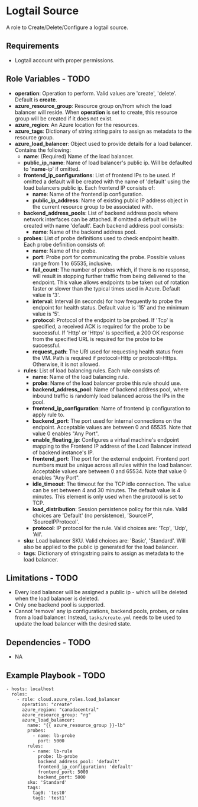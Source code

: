 Logtail Source
==================

A role to Create/Delete/Configure a logtail source.

Requirements
------------

* Logtail account with proper permissions.

Role Variables - TODO
--------------

* **operation**: Operation to perform. Valid values are 'create', 'delete'. Default is **create**.
* **azure_resource_group**: Resource group on/from which the load balancer will reside. When **operation** is set to create, this resource group will be created if it does not exist.
* **azure_region**: An Azure location for the resources.
* **azure_tags**: Dictionary of string:string pairs to assign as metadata to the resource group.
* **azure_load_balancer**: Object used to provide details for a load balancer. Contains the following:
  - **name**: (Required) Name of the load balancer.
  - **public_ip_name**: Name of load balancer's public ip. Will be defaulted to '**name**-ip' if omitted.
  - **frontend_ip_configurations**: List of frontend IPs to be used. If omitted a default will be created with the name of 'default' using the load balancers public ip. Each frontend IP consists of:
    - **name**: Name of the frontend ip configuration.
    - **public_ip_address**: Name of existing public IP address object in the current resource group to be associated with.
  - **backend_address_pools**: List of backend address pools where network interfaces can be attached. If omitted a default will be created with name 'default'. Each backend address pool consists:
    - **name**: Name of the backend address pool.
  - **probes**: List of probe definitions used to check endpoint health. Each probe definition consists of:
    - **name**: Name of the probe.
    - **port**: Probe port for communicating the probe. Possible values range from 1 to 65535, inclusive.
    - **fail_count**: The number of probes which, if there is no response, will result in stopping further traffic from being delivered to the endpoint. This value allows endpoints to be taken out of rotation faster or slower than the typical times used in Azure. Default value is '3'.
    - **interval**: Interval (in seconds) for how frequently to probe the endpoint for health status. Default value is '15' and the minimum value is '5'.
    - **protocol**: Protocol of the endpoint to be probed. If 'Tcp' is specified, a received ACK is required for the probe to be successful. If 'Http' or 'Https' is specified, a 200 OK response from the specified URL is required for the probe to be successful.
    - **request_path**: The URI used for requesting health status from the VM. Path is required if protocol=Http or protocol=Https. Otherwise, it is not allowed.
  - **rules**: List of load balancing rules. Each rule consists of:
    - **name**: Name of the load balancing rule.
    - **probe**: Name of the load balancer probe this rule should use.
    - **backend_address_pool**: Name of backend address pool, where inbound traffic is randomly load balanced across the IPs in the pool.
    - **frontend_ip_configuration**: Name of frontend ip configuration to apply rule to.
    - **backend_port**: The port used for internal connections on the endpoint. Acceptable values are between 0 and 65535. Note that value 0 enables "Any Port".
    - **enable_floating_ip**: Configures a virtual machine's endpoint mapping to the Frontend IP address of the Load Balancer instead of backend instance's IP.
    - **frontend_port**: The port for the external endpoint. Frontend port numbers must be unique across all rules within the load balancer. Acceptable values are between 0 and 65534. Note that value 0 enables "Any Port".
    - **idle_timeout**: The timeout for the TCP idle connection. The value can be set between 4 and 30 minutes. The default value is 4 minutes. This element is only used when the protocol is set to TCP.
    - **load_distribution**: Session persistence policy for this rule. Valid choices are 'Default' (no persistence), 'SourceIP', 'SourceIPProtocol'.
    - **protocol**: IP protocol for the rule. Valid choices are: 'Tcp', 'Udp', 'All'.
  - **sku**: Load balancer SKU. Valid choices are: 'Basic', 'Standard'. Will also be applied to the public ip generated for the load balancer.
  - **tags**: Dictionary of string:string pairs to assign as metadata to the load balancer.

Limitations - TODO
------------

- Every load balancer will be assigned a public ip - which will be deleted when the load balancer is deleted.
- Only one backend pool is supported.
- Cannot 'remove' any ip configurations, backend pools, probes, or rules from a load balancer. Instead, `tasks/create.yml` needs to be used to update the load balancer with the desired state.

Dependencies - TODO
------------

- NA

Example Playbook - TODO
----------------

    - hosts: localhost
      roles:
        - role: cloud.azure_roles.load_balancer
          operation: "create"
          azure_region: "canadacentral"
          azure_resource_group: "rg"
          azure_load_balancer:
            name: "{{ azure_resource_group }}-lb"
            probes:
              - name: lb-probe
                port: 5000
            rules:
              - name: lb-rule
                probe: lb-probe
                backend_address_pool: 'default'
                frontend_ip_configuration: 'default'
                frontend_port: 5000
                backend_port: 5000
            sku: 'Standard'
            tags:
              tag0: 'test0'
              tag1: 'test1'
